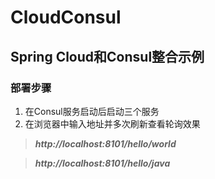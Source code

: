# CloudConsul
Spring Cloud和Consul整合示例
---
### 部署步骤
1. 在Consul服务启动后启动三个服务
2. 在浏览器中输入地址并多次刷新查看轮询效果

> ***http://localhost:8101/hello/world***

> ***http://localhost:8101/hello/java***
